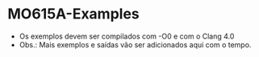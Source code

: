 # MO615A-Examples 
* Os exemplos devem ser compilados com -O0 e com o Clang 4.0
* Obs.: Mais exemplos e saídas vão ser adicionados aqui com o tempo.
